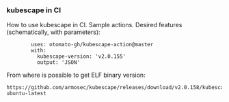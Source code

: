 ### kubescape in CI
How to use kubescape in CI. Sample actions. Desired features (schematically, with parameters):
```- name: Run Kubescape
        uses: otomato-gh/kubescape-action@master
        with:
          kubescape-version: 'v2.0.155'
          output: 'JSON'
```
From where is possible to get ELF binary version:
```
https://github.com/armosec/kubescape/releases/download/v2.0.158/kubescape-ubuntu-latest
```
